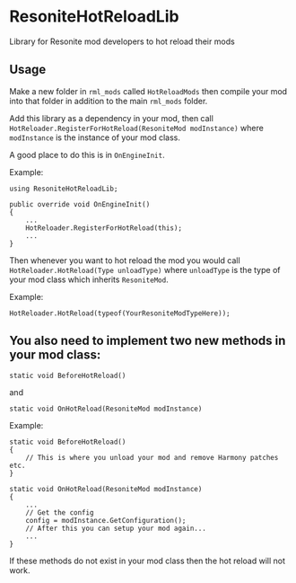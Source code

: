 # ResoniteHotReloadLib

Library for Resonite mod developers to hot reload their mods

## Usage

Make a new folder in `rml_mods` called `HotReloadMods` then compile your mod into that folder in addition to the main `rml_mods` folder.

Add this library as a dependency in your mod, then call `HotReloader.RegisterForHotReload(ResoniteMod modInstance)` where `modInstance` is the instance of your mod class.

A good place to do this is in `OnEngineInit`.

Example:

```
using ResoniteHotReloadLib;

public override void OnEngineInit()
{
    ...
    HotReloader.RegisterForHotReload(this);
    ...
}
```

Then whenever you want to hot reload the mod you would call `HotReloader.HotReload(Type unloadType)` where `unloadType` is the type of your mod class which inherits `ResoniteMod`.

Example:

```
HotReloader.HotReload(typeof(YourResoniteModTypeHere));
```

## You also need to implement two new methods in your mod class:

`static void BeforeHotReload()`

and 

`static void OnHotReload(ResoniteMod modInstance)`

Example:

```
static void BeforeHotReload()
{
    // This is where you unload your mod and remove Harmony patches etc.
}

static void OnHotReload(ResoniteMod modInstance)
{
    ...
    // Get the config
    config = modInstance.GetConfiguration();
    // After this you can setup your mod again...
    ...
}
```

If these methods do not exist in your mod class then the hot reload will not work.

